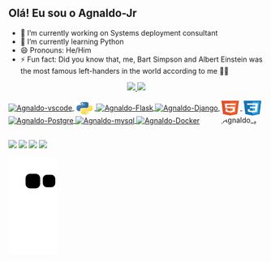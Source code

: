 ## Olá! Eu sou o Agnaldo-Jr
- 🔭 I’m currently working on Systems deployment consultant
- 🌱 I’m currently learning Python
- 😄 Pronouns: He/Him
- ⚡ Fun fact: Did you know that, me, Bart Simpson and Albert Einstein was the most famous left-handers in the world according to me 🤠😂

<div align="center">
  <a href="https://github.com/Agnaldo-Jr">
  <img height="180em" src="https://github-readme-stats.vercel.app/api?username=Agnaldo-Jr&show_icons=true&theme=dracula&include_all_commits=true&count_private=true"/>
  <img height="180em" src="https://github-readme-stats.vercel.app/api/top-langs/?username=Agnaldo-Jr&layout=compact&langs_count=7&theme=dracula"/>
</div>
<div style="display: inline_block"><br>
  <img align="center" alt="Agnaldo-vscode" height="30" width="40" src="https://cdn.jsdelivr.net/gh/devicons/devicon/icons/vscode/vscode-original.svg">
  <img align="center" alt="Agnaldo-Python" height="30" width="40" src="https://raw.githubusercontent.com/devicons/devicon/master/icons/python/python-original.svg">
  <img align="center" alt="Agnaldo-Flask" height="30" width="40" src="https://cdn.jsdelivr.net/gh/devicons/devicon/icons/flask/flask-original.svg">
  <img align="center" alt="Agnaldo-Django" height="30" width="40" src="https://cdn.jsdelivr.net/gh/devicons/devicon/icons/django/django-plain.svg">
  <img align="center" alt="Agnaldo-HTML" height="30" width="40" src="https://raw.githubusercontent.com/devicons/devicon/master/icons/html5/html5-original.svg">
  <img align="center" alt="Agnaldo-CSS" height="30" width="40" src="https://raw.githubusercontent.com/devicons/devicon/master/icons/css3/css3-original.svg">
  <img align="center" alt="Agnaldo-Postgre" height="30" width="40" src="https://cdn.jsdelivr.net/gh/devicons/devicon/icons/postgresql/postgresql-plain.svg">
  <img align="center" alt="Agnaldo-mysql" height="30" width="40" src="https://cdn.jsdelivr.net/gh/devicons/devicon/icons/mysql/mysql-plain.svg">
  <img align="center" alt="Agnaldo-Docker" height="30" width="40" src="https://cdn.jsdelivr.net/gh/devicons/devicon/icons/docker/docker-plain.svg">
  <img align="right" alt="Agnaldo_pic" height="150" style="border-radius:50px;" src="https://instagram.fbnu2-1.fna.fbcdn.net/v/t51.2885-19/s150x150/81228816_1394172714100858_998831207741390848_n.jpg?_nc_ht=instagram.fbnu2-1.fna.fbcdn.net&_nc_cat=110&_nc_ohc=O8T9hNwzwqoAX-sAzok&edm=ABfd0MgBAAAA&ccb=7-4&oh=00_AT_SA2vYV0_BOJ_Dz-91pXeQoU7lueDlCtxly23GLXAA2Q&oe=61E402F0&_nc_sid=7bff83">
</div>
  
##
 
<div>
  <a href="https://www.linkedin.com/in/agnaldojunior/" target="_blank"><img src="https://img.shields.io/badge/-LinkedIn-%230077B5?style=for-the-badge&logo=linkedin&logoColor=white" target="_blank"></a> 
  <a href = "mailto:contato_agnaldojr@outlook.com"><img src="https://img.shields.io/badge/-Gmail-%23333?style=for-the-badge&logo=gmail&logoColor=white" target="_blank"></a>
  <a href="https://instagram.com/agnaldojuunior" target="_blank"><img src="https://img.shields.io/badge/-Instagram-%23E4405F?style=for-the-badge&logo=instagram&logoColor=white" target="_blank"></a>
 <a href="https://discord.gg/wagxzStdcR" target="_blank"><img src="https://img.shields.io/badge/Discord-7289DA?style=for-the-badge&logo=discord&logoColor=white" target="_blank"></a>
 
  ![Snake animation](https://github.com/Agnaldo-Jr/Agnaldo-Jr/blob/output/github-contribution-grid-snake.svg)
 
</div>
